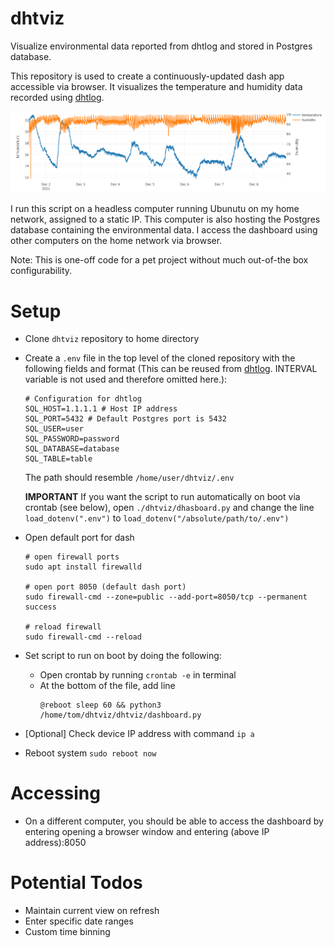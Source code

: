 # dhtviz
Visualize environmental data reported from dhtlog and stored in Postgres database.

This repository is used to create a continuously-updated dash app accessible via browser. It visualizes the temperature and humidity data recorded using [dhtlog](https://github.com/tomhata/dhtlog).

![preview](assets/viz-preview.png)

I run this script on a headless computer running Ubunutu on my home network, assigned to a static IP. This computer is also hosting the Postgres database containing the environmental data. I access the dashboard using other computers on the home network via browser.

Note: This is one-off code for a pet project without much out-of-the box configurability.

# Setup
* Clone `dhtviz` repository to home directory
* Create a `.env` file in the top level of the cloned repository with the following fields and format (This can be reused from [dhtlog](https://github.com/tomhata/dhtlog). INTERVAL variable is not used and therefore omitted here.):
    ```
    # Configuration for dhtlog
    SQL_HOST=1.1.1.1 # Host IP address
    SQL_PORT=5432 # Default Postgres port is 5432
    SQL_USER=user
    SQL_PASSWORD=password
    SQL_DATABASE=database
    SQL_TABLE=table
    ```
    The path should resemble `/home/user/dhtviz/.env`

    **IMPORTANT** If you want the script to run automatically on boot via crontab (see below), open `./dhtviz/dhasboard.py` and change the line `load_dotenv(".env")` to `load_dotenv("/absolute/path/to/.env")`

* Open default port for dash
    ```
    # open firewall ports
    sudo apt install firewalld
    
    # open port 8050 (default dash port)
    sudo firewall-cmd --zone=public --add-port=8050/tcp --permanent success

    # reload firewall
    sudo firewall-cmd --reload
    ```
* Set script to run on boot by doing the following:
  * Open crontab by running `crontab -e` in terminal
  * At the bottom of the file, add line
    ```
    @reboot sleep 60 && python3 /home/tom/dhtviz/dhtviz/dashboard.py
    ```
* [Optional] Check device IP address with command `ip a`
* Reboot system `sudo reboot now`

# Accessing
* On a different computer, you should be able to access the dashboard by entering opening a browser window and entering (above IP address):8050

# Potential Todos
* Maintain current view on refresh
* Enter specific date ranges
* Custom time binning